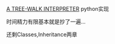 [A TREE-WALK INTERPRETER](http://www.craftinginterpreters.com/a-tree-walk-interpreter.html) python实现

时间精力有限基本就是抄了一遍...

还剩Classes,Inheritance两章